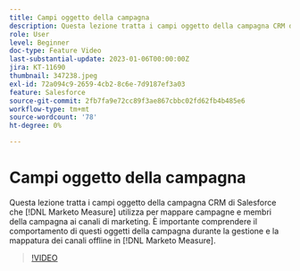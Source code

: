 ```yaml
---
title: Campi oggetto della campagna
description: Questa lezione tratta i campi oggetto della campagna CRM di Salesforce che [!DNL Marketo Measure] utilizza per mappare campagne e membri della campagna ai canali di marketing. È importante comprendere il comportamento di questi oggetti della campagna durante la gestione e la mappatura dei canali offline in [!DNL Marketo Measure].
role: User
level: Beginner
doc-type: Feature Video
last-substantial-update: 2023-01-06T00:00:00Z
jira: KT-11690
thumbnail: 347238.jpeg
exl-id: 72a094c9-2659-4cb2-8c6e-7d9187ef3a03
feature: Salesforce
source-git-commit: 2fb7fa9e72cc89f3ae867cbbc02fd62fb4b485e6
workflow-type: tm+mt
source-wordcount: '78'
ht-degree: 0%

---
```


# Campi oggetto della campagna

Questa lezione tratta i campi oggetto della campagna CRM di Salesforce che [!DNL Marketo Measure] utilizza per mappare campagne e membri della campagna ai canali di marketing. È importante comprendere il comportamento di questi oggetti della campagna durante la gestione e la mappatura dei canali offline in [!DNL Marketo Measure].

>[!VIDEO](https://video.tv.adobe.com/v/347238/?quality=12&learn=on)
